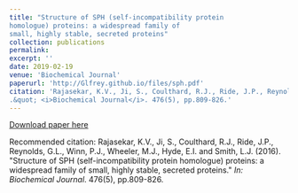 ```yaml
---
title: "Structure of SPH (self-incompatibility protein
homologue) proteins: a widespread family of
small, highly stable, secreted proteins"
collection: publications
permalink: 
excerpt: ''
date: 2019-02-19
venue: 'Biochemical Journal'
paperurl: 'http://Glfrey.github.io/files/sph.pdf'
citation: 'Rajasekar, K.V., Ji, S., Coulthard, R.J., Ride, J.P., Reynolds, G.L., Winn, P.J., Wheeler, M.J., Hyde, E.I. and Smith, L.J. (2019). &quot;Structure of SPH (self-incompatibility protein homologue) proteins: a widespread family of small, highly stable, secreted proteins
.&quot; <i>Biochemical Journal</i>. 476(5), pp.809-826.'
---
```


[Download paper here](http://Glfrey.github.io/files/sph.pdf)

Recommended citation: Rajasekar, K.V., Ji, S., Coulthard, R.J., Ride, J.P., Reynolds, G.L., Winn, P.J., Wheeler, M.J., Hyde, E.I. and Smith, L.J. (2016). "Structure of SPH (self-incompatibility protein homologue) proteins: a widespread family of small, highly stable, secreted proteins." <i>In: Biochemical Journal</i>. 476(5), pp.809-826.
